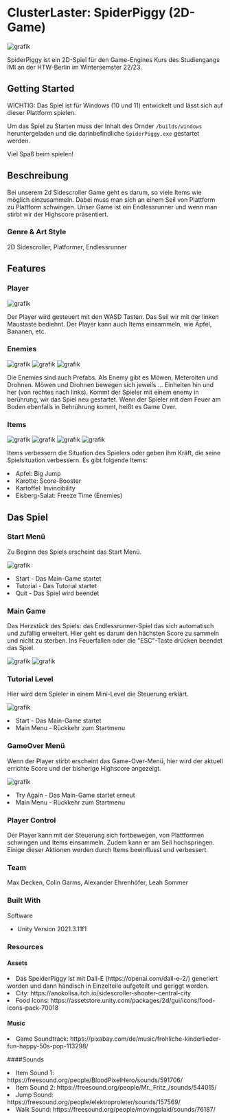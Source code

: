 # ClusterLaster: SpiderPiggy (2D-Game)

![grafik](https://user-images.githubusercontent.com/68195151/204862033-70915c4a-265a-416c-aa87-af29313474ea.png)

SpiderPiggy ist ein 2D-Spiel für den Game-Engines Kurs des Studiengangs IMI an der HTW-Berlin im Wintersemster 22/23.

## Getting Started

WICHTIG: Das Spiel ist für Windows (10 und 11) entwickelt und lässt sich auf dieser Plattform spielen.

Um das Spiel zu Starten muss der Inhalt des Ornder <code>/builds/windows</code> heruntergeladen und die darinbefindliche <code>SpiderPiggy.exe</code> gestartet werden.

Viel Spaß beim spielen!

## Beschreibung

Bei unserem 2d Sidescroller Game geht es darum, so viele Items wie möglich einzusammeln. 
Dabei muss man sich an einem Seil von Plattform zu Plattform schwingen.
Unser Game ist ein Endlessrunner und wenn man stirbt wir der Highscore präsentiert.  

### Genre & Art Style
2D Sidescroller, Platformer, Endlessrunner

## Features

### Player 

![grafik](https://user-images.githubusercontent.com/68195151/204776815-ca0aeb79-7d34-4dd1-b47d-fa2b945a79e1.png)

Der Player wird gesteuert mit den WASD Tasten.
Das Seil wir mit der linken Maustaste bediehnt.
Der Player kann auch Items einsammeln, wie Äpfel, Bananen, etc.

### Enemies

![grafik](https://user-images.githubusercontent.com/68195151/204775489-708f0707-4a34-4570-8792-e16182840c60.png)
![grafik](https://user-images.githubusercontent.com/68195151/204775565-9ffbdd2f-44c8-4dda-939e-d7eb67d3dab3.png)
![grafik](https://user-images.githubusercontent.com/68195151/204775640-d0ee9742-5993-43a2-a358-1482e8fc1342.png)

Die Enemies sind auch Prefabs.
Als Enemy gibt es Möwen, Meteroiten und Drohnen.
Möwen und Drohnen bewegen sich jeweils ... Einheiten hin und her (von rechtes nach links). Kommt der Spieler mit einem enemy in berührung, wir das Spiel neu gestartet. 
Wenn der Spieler mit dem Feuer am Boden ebenfalls in Behrührung kommt, heißt es Game Over. 


### Items

![grafik](https://user-images.githubusercontent.com/68195151/204774707-73f6fe58-cee0-4189-9d37-99d61bf89ab1.png)
![grafik](https://user-images.githubusercontent.com/68195151/204774828-f3600416-28d2-432b-a836-31d4d1a15424.png)
![grafik](https://user-images.githubusercontent.com/68195151/204774898-c2cc9ace-4180-43e4-8795-dad5fa8c67a3.png)
![grafik](https://user-images.githubusercontent.com/68195151/204774956-ce681d24-d380-46da-9d64-77da423eb273.png)

Items verbessern die Situation des Spielers oder geben ihm Kräft, die seine Spielsituation verbessern.
Es gibt folgende Items:

<li>Apfel: Big Jump</li>
<li>Karotte: Score-Booster</li>
<li>Kartoffel: Invincibility</li>
<li>Eisberg-Salat: Freeze Time (Enemies)</li>


## Das Spiel

### Start Menü

Zu Beginn des Spiels erscheint das Start Menü.

![grafik](https://user-images.githubusercontent.com/68195151/204773267-c47d8269-983f-46c3-b9e8-942706275c5d.png)

<li>Start - Das Main-Game startet</li>
<li>Tutorial - Das Tutorial startet</li>
<li>Quit - Das Spiel wird beendet</li>

### Main Game

Das Herzstück des Spiels: das Endlessrunner-Spiel das sich automatisch und zufällig erweitert. Hier geht es darum den hächsten Score zu sammeln und nicht zu sterben. Ins Feuerfallen oder die "ESC"-Taste drücken beendet das Spiel.

![grafik](https://user-images.githubusercontent.com/68195151/204862896-e4f63271-089c-4085-9fc9-c3c930ae9225.png)
![grafik](https://user-images.githubusercontent.com/68195151/204863417-930feb32-66b9-4296-91a4-81af09f4d1a1.png)

### Tutorial Level

Hier wird dem Spieler in einem Mini-Level die Steuerung erklärt.

![grafik](https://user-images.githubusercontent.com/68195151/204773624-5a265ff2-d1e3-41eb-98a6-0679afb37178.png)

<li>Start - Das Main-Game startet</li>
<li>Main Menu - Rückkehr zum Startmenu</li>


### GameOver Menü 

Wenn der Player stirbt erscheint das Game-Over-Menü, hier wird der aktuell errichte Score und der bisherige Highscore angezeigt.

![grafik](https://user-images.githubusercontent.com/68195151/204773755-0328c6cf-c544-4e68-b3a7-a1408735b4ab.png)

<li>Try Again - Das Main-Game startet erneut</li>
<li>Main Menu - Rückkehr zum Startmenu</li>

### Player Control

Der Player kann mit der Steuerung sich fortbewegen, von Plattformen schwingen und Items einsammeln. Zudem kann er am Seil hochspringen. Einige dieser Aktionen werden durch Items beeinflusst und verbessert.

### Team
Max Decken, Colin Garms, Alexander Ehrenhöfer, Leah Sommer

### Built With
Software
* Unity Version 2021.3.11f1

### Resources
#### Assets
<li>Das SpeiderPiggy ist mit Dall-E (https://openai.com/dall-e-2/) generiert worden und dann händisch in Einzelteile aufgeteilt und geriggt worden.</li>
<li>City: https://anokolisa.itch.io/sidescroller-shooter-central-city</li>
<li>Food Icons: https://assetstore.unity.com/packages/2d/gui/icons/food-icons-pack-70018</li>

#### Music
<li>Game Soundtrack: https://pixabay.com/de/music/frohliche-kinderlieder-fun-happy-50s-pop-113298/</li>

####Sounds
<li>Item Sound 1: https://freesound.org/people/BloodPixelHero/sounds/591706/</li>
<li>Item Sound 2: https://freesound.org/people/Mr._Fritz_/sounds/544015/</li>
<li>Jump Sound: https://freesound.org/people/elektroproleter/sounds/157569/</li>
<li>Walk Sound: https://freesound.org/people/movingplaid/sounds/76187/</li>
